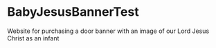 # BabyJesusBannerTest
Website for purchasing a door banner with an image of our Lord Jesus Christ as an infant
